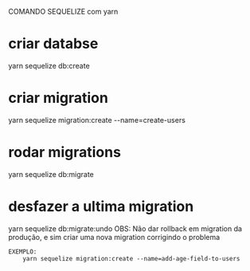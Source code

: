 COMANDO SEQUELIZE com yarn

# criar databse 
yarn sequelize db:create

# criar migration
yarn sequelize migration:create --name=create-users

# rodar migrations
yarn sequelize db:migrate

# desfazer a ultima migration
yarn sequelize db:migrate:undo
OBS: Não dar rollback em migration da produção, e sim criar uma nova migration corrigindo o problema

    EXEMPLO:
        yarn sequelize migration:create --name=add-age-field-to-users






